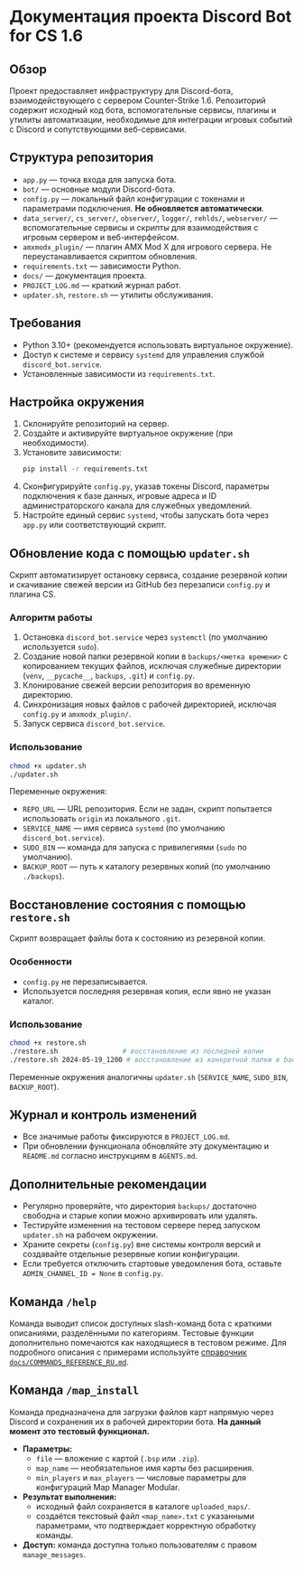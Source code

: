 # Документация проекта Discord Bot for CS 1.6

## Обзор
Проект предоставляет инфраструктуру для Discord-бота, взаимодействующего с сервером Counter-Strike 1.6. Репозиторий содержит исходный код бота, вспомогательные сервисы, плагины и утилиты автоматизации, необходимые для интеграции игровых событий с Discord и сопутствующими веб-сервисами.

## Структура репозитория
- `app.py` — точка входа для запуска бота.
- `bot/` — основные модули Discord-бота.
- `config.py` — локальный файл конфигурации с токенами и параметрами подключения. **Не обновляется автоматически**.
- `data_server/`, `cs_server/`, `observer/`, `logger/`, `rehlds/`, `webserver/` — вспомогательные сервисы и скрипты для взаимодействия с игровым сервером и веб-интерфейсом.
- `amxmodx_plugin/` — плагин AMX Mod X для игрового сервера. Не переустанавливается скриптом обновления.
- `requirements.txt` — зависимости Python.
- `docs/` — документация проекта.
- `PROJECT_LOG.md` — краткий журнал работ.
- `updater.sh`, `restore.sh` — утилиты обслуживания.

## Требования
- Python 3.10+ (рекомендуется использовать виртуальное окружение).
- Доступ к системе и сервису `systemd` для управления службой `discord_bot.service`.
- Установленные зависимости из `requirements.txt`.

## Настройка окружения
1. Склонируйте репозиторий на сервер.
2. Создайте и активируйте виртуальное окружение (при необходимости).
3. Установите зависимости:
   ```bash
   pip install -r requirements.txt
   ```
4. Сконфигурируйте `config.py`, указав токены Discord, параметры подключения к базе данных, игровые адреса и ID администраторского канала для служебных уведомлений.
5. Настройте единый сервис `systemd`, чтобы запускать бота через `app.py` или соответствующий скрипт.

## Обновление кода с помощью `updater.sh`
Скрипт автоматизирует остановку сервиса, создание резервной копии и скачивание свежей версии из GitHub без перезаписи `config.py` и плагина CS.

### Алгоритм работы
1. Остановка `discord_bot.service` через `systemctl` (по умолчанию используется `sudo`).
2. Создание новой папки резервной копии в `backups/<метка времени>` с копированием текущих файлов, исключая служебные директории (`venv`, `__pycache__`, `backups`, `.git`) и `config.py`.
3. Клонирование свежей версии репозитория во временную директорию.
4. Синхронизация новых файлов с рабочей директорией, исключая `config.py` и `amxmodx_plugin/`.
5. Запуск сервиса `discord_bot.service`.

### Использование
```bash
chmod +x updater.sh
./updater.sh
```

Переменные окружения:
- `REPO_URL` — URL репозитория. Если не задан, скрипт попытается использовать `origin` из локального `.git`.
- `SERVICE_NAME` — имя сервиса `systemd` (по умолчанию `discord_bot.service`).
- `SUDO_BIN` — команда для запуска с привилегиями (`sudo` по умолчанию).
- `BACKUP_ROOT` — путь к каталогу резервных копий (по умолчанию `./backups`).

## Восстановление состояния с помощью `restore.sh`
Скрипт возвращает файлы бота к состоянию из резервной копии.

### Особенности
- `config.py` не перезаписывается.
- Используется последняя резервная копия, если явно не указан каталог.

### Использование
```bash
chmod +x restore.sh
./restore.sh                # восстановление из последней копии
./restore.sh 2024-05-19_1200 # восстановление из конкретной папки в backups/
```

Переменные окружения аналогичны `updater.sh` (`SERVICE_NAME`, `SUDO_BIN`, `BACKUP_ROOT`).

## Журнал и контроль изменений
- Все значимые работы фиксируются в `PROJECT_LOG.md`.
- При обновлении функционала обновляйте эту документацию и `README.md` согласно инструкциям в `AGENTS.md`.

## Дополнительные рекомендации
- Регулярно проверяйте, что директория `backups/` достаточно свободна и старые копии можно архивировать или удалять.
- Тестируйте изменения на тестовом сервере перед запуском `updater.sh` на рабочем окружении.
- Храните секреты (`config.py`) вне системы контроля версий и создавайте отдельные резервные копии конфигурации.
- Если требуется отключить стартовые уведомления бота, оставьте `ADMIN_CHANNEL_ID = None` в `config.py`.

## Команда `/help`
Команда выводит список доступных slash-команд бота с краткими описаниями, разделёнными по категориям. Тестовые функции дополнительно помечаются как находящиеся в тестовом режиме. Для подробного описания с примерами используйте [справочник `docs/COMMANDS_REFERENCE_RU.md`](https://github.com/F4ntik/discord_bot_for_cs/blob/main/docs/COMMANDS_REFERENCE_RU.md).

## Команда `/map_install`
Команда предназначена для загрузки файлов карт напрямую через Discord и сохранения их в рабочей директории бота. **На данный момент это тестовый функционал.**

- **Параметры:**
  - `file` — вложение с картой (`.bsp` или `.zip`).
  - `map_name` — необязательное имя карты без расширения.
  - `min_players` и `max_players` — числовые параметры для конфигураций Map Manager Modular.
- **Результат выполнения:**
  - исходный файл сохраняется в каталоге `uploaded_maps/`.
  - создаётся текстовый файл `<map_name>.txt` с указанными параметрами, что подтверждает корректную обработку команды.
- **Доступ:** команда доступна только пользователям с правом `manage_messages`.
